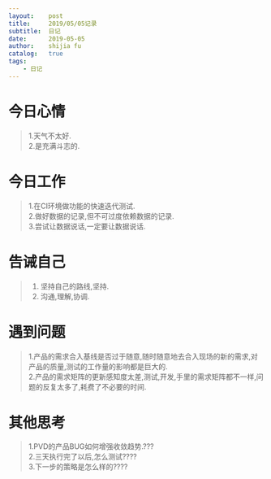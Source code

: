 ```yaml
---
layout:    post
title:     2019/05/05记录
subtitle:  日记
date:      2019-05-05
author:    shijia fu
catalog:   true
tags:
    - 日记
---
```



# 今日心情  
>1.天气不太好.   
>2.是充满斗志的.    
  
# 今日工作   
>1.在CI环境做功能的快速迭代测试.   
>2.做好数据的记录,但不可过度依赖数据的记录.  
>3.尝试让数据说话,一定要让数据说话.   

# 告诫自己
> 1. 坚持自己的路线,坚持.
> 2. 沟通,理解,协调.

# 遇到问题   
> 1.产品的需求合入基线是否过于随意,随时随意地去合入现场的新的需求,对产品的质量,测试的工作量的影响都是巨大的.  
> 2.产品的需求矩阵的更新感知度太差,测试,开发,手里的需求矩阵都不一样,问题的反复太多了,耗费了不必要的时间.  

# 其他思考  
> 1.PVD的产品BUG如何增强收敛趋势.???  
> 2.三天执行完了以后,怎么测试????    
> 3.下一步的策略是怎么样的????   
